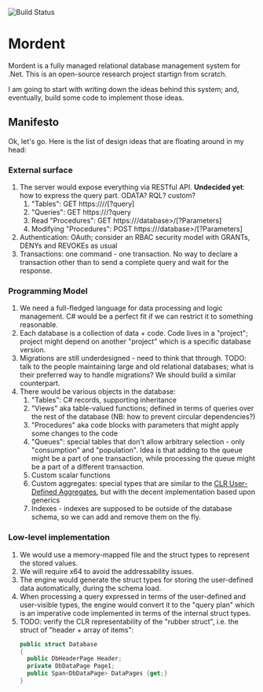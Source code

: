 ﻿![Build Status](https://github.com/evilguest/mordent/actions/workflows/dotnet.yml/badge.svg?branch=main) 
# Mordent
Mordent is a fully managed relational database management system for .Net.
This is an open-source research project startign from scratch.

I am  going to start with writing down the ideas behind this system; and, eventually, build some code to implement those ideas.

## Manifesto
Ok, let's go. Here is the list of design ideas that are floating around in my head:
### External surface
1. The server would expose everything via RESTful API. 
   **Undecided yet**: how to express the query part. ODATA? RQL? custom?
   1. "Tables": GET https://<server>/<database>/<relation>[?query]
   2. "Queries": GET https://<server>/<database>?query
   3. Read "Procedures": GET https://<server>/database>/<procedure>[?Parameters]
   4. Modifying "Procedures": POST https://<server>/database>/<procedure>[?Parameters]
2. Authentication: OAuth; consider an RBAC security model with GRANTs, DENYs and REVOKEs as usual
3. Transactions: one command - one transaction. No way to declare a transaction other than to send a complete query and wait for the response.

### Programming Model
1. We need a full-fledged language for data processing and logic management. C# would be a perfect fit if we can restrict it to something reasonable.
2. Each database is a collection of data + code. Code lives in a "project"; project might depend on another "project" which is a specific database version. 
3. Migrations are still underdesigned - need to think that through. TODO: talk to the people maintaining large and old relational databases; what is their preferred way to handle migrations? We should build a similar counterpart. 
4. There would be various objects in the database:
   1. "Tables": C# records, supporting inheritance
   2. "Views" aka table-valued functions; defined in terms of queries over the rest of the database (NB: how to prevent circular dependencies?)
   3. "Procedures" aka code blocks with parameters that might apply some changes to the code
   4. "Queues": special tables that don't allow arbitrary selection - only "consumption" and "population". Idea is that adding to the queue might be a part of one transaction, while processing the queue might be a part of a different transaction. 
   5. Custom scalar functions
   6. Custom aggregates: special types that are similar to the [CLR User-Defined Aggregates](https://docs.microsoft.com/en-us/sql/relational-databases/clr-integration-database-objects-user-defined-functions/clr-user-defined-aggregates?view=sql-server-ver15), but with the decent implementation based upon generics
   7. Indexes - indexes are supposed to be outside of the database schema, so we can add and remove them on the fly.
### Low-level implementation
1. We would use a memory-mapped file and the struct types to represent the stored values.
2. We will require x64 to avoid the addressability issues.
3. The engine would generate the struct types for storing the user-defined data automatically, during the schema load.
4. When processing a query expressed in terms of the user-defined and user-visible types, the engine would convert it to the "query plan" which is an imperative code implemented in terms of the internal struct types.
5. TODO: verify the CLR representability of the "rubber struct", i.e. the struct of "header + array of items":
   ```csharp
   public struct Database 
   {
     public DbHeaderPage Header;
     private DbDataPage Page1;
     public Span<DbDataPage> DataPages {get;}
   }
   ```
   
